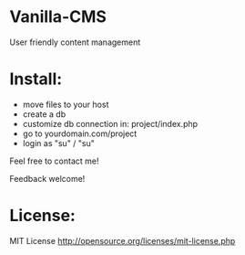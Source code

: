 # Vanilla-CMS
User friendly content management

# Install:
- move files to your host
- create a db
- customize db connection in: project/index.php
- go to yourdomain.com/project
- login as "su" / "su"

Feel free to contact me!

Feedback welcome!

# License:
MIT License
http://opensource.org/licenses/mit-license.php


